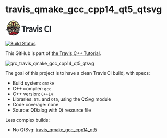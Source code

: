 # travis_qmake_gcc_cpp14_qt5_qtsvg

[![Travis CI logo](TravisCI.png)](https://travis-ci.org)

[![Build Status](https://travis-ci.org/richelbilderbeek/travis_qmake_gcc_cpp14_qt5_qtsvg.svg?branch=master)](https://travis-ci.org/richelbilderbeek/travis_qmake_gcc_cpp14_qt5_qtsvg)

This GitHub is part of [the Travis C++ Tutorial](https://github.com/richelbilderbeek/travis_cpp_tutorial).

![qrc_travis_qmake_gcc_cpp14_qt5_qtsvg](qrc_travis_qmake_gcc_cpp14_qt5_qtsvg.png)

The goal of this project is to have a clean Travis CI build, with specs:
 * Build system: `qmake`
 * C++ compiler: `gcc`
 * C++ version: `C++14`
 * Libraries: `STL` and `Qt5`, using the QtSvg module
 * Code coverage: none
 * Source: QDialog with Qt resource file

Less complex builds:
 * No QtSvg: [travis_qmake_gcc_cpp14_qt5](https://www.github.com/richelbilderbeek/travis_qmake_gcc_cpp14_qt5)
